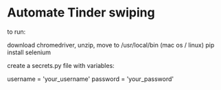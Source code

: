 # Automate Tinder swiping 

to run:

download chromedriver, unzip, move to /usr/local/bin (mac os / linux)
pip install selenium

create a secrets.py file with variables:

 username = 'your_username'
 password = 'your_password'
